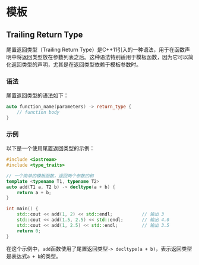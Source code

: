 # 模板

## Trailing Return Type

尾置返回类型（Trailing Return Type）是C++11引入的一种语法，用于在函数声明中将返回类型放在参数列表之后。这种语法特别适用于模板函数，因为它可以简化返回类型的声明，尤其是在返回类型依赖于模板参数时。

### 语法
尾置返回类型的语法如下：

```cpp
auto function_name(parameters) -> return_type {
    // function body
}
```

### 示例
以下是一个使用尾置返回类型的示例：

```cpp
#include <iostream>
#include <type_traits>

// 一个简单的模板函数，返回两个参数的和
template <typename T1, typename T2>
auto add(T1 a, T2 b) -> decltype(a + b) {
    return a + b;
}

int main() {
    std::cout << add(1, 2) << std::endl;           // 输出 3
    std::cout << add(1.5, 2.5) << std::endl;       // 输出 4.0
    std::cout << add(1, 2.5) << std::endl;         // 输出 3.5
    return 0;
}
```

在这个示例中，`add`函数使用了尾置返回类型`-> decltype(a + b)`，表示返回类型是表达式`a + b`的类型。